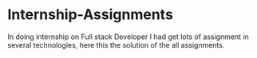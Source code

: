 # Internship-Assignments

In doing internship on Full stack Developer I had get lots of assignment in several technologies, here this the solution of the all assignments.
